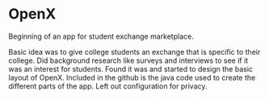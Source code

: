# OpenX

Beginning of an app for student exchange marketplace.

Basic idea was to give college students an exchange that is specific to their college. Did background research like surveys and interviews to see if it was an interest for students. Found it was and started to design the basic layout of OpenX. Included in the github is the java code used to create the different parts of the app. Left out configuration for privacy. 

